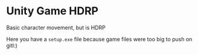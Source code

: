 # Unity Game HDRP
Basic character movement, but is HDRP

Here you have a ```setup.exe``` file because game files were too big to push on gitl:)
